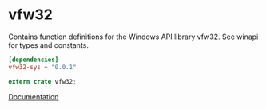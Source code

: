 # vfw32 #
Contains function definitions for the Windows API library vfw32. See winapi for types and constants.

```toml
[dependencies]
vfw32-sys = "0.0.1"
```

```rust
extern crate vfw32;
```

[Documentation](https://retep998.github.io/doc/winapi/vfw32/)
